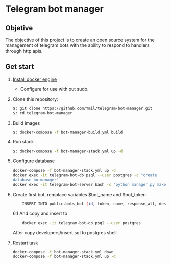 # Telegram bot manager
## Objetive
The objective of this project is to create an open source system for the management of telegram bots with the ability to respond to handlers through http apis.

## Get start

1. [Install docker engine](https://docs.docker.com/engine/install/)
    * Configure for use with out sudo.
2. Clone this repository:

    ```bash
    $: git clone https://github.com/Ymil/telegram-bot-manager.git
    $: cd telegram-bot-manager
    ```
3. Build images

    ```bash
    $: docker-compose -f bot-manager-build.yml build
    ```

4. Run stack
    ```bash
    $: docker-compose -f bot-manager-stack.yml up -d
    ```

5. Configure database
    ```bash
    docker-compose -f bot-manager-stack.yml up -d
    docker exec -it telegram-bot-db psql --user postgres -c "create 
    database botmanager"
    docker exec -it telegram-bot-server bash -c "python manager.py makemigrates; python manager.py migrate";
    ```

6. Create first bot, remplace variables $bot_name and $bot_token
    ```bash
        INSERT INTO public.bots_bot (id, token, name, response_all, description) VALUES (1, "$bot_name", "$bot_token", false, NULL);
    ```

    6.1 And copy and insert to

    ```bash
        docker exec -it telegram-bot-db psql --user postgres
    ``` 
    After copy developers/insert.sql to postgres shell

7. Restart task
    ```bash
    docker-compose -f bot-manager-stack.yml down
    docker-compose -f bot-manager-stack.yml up -d
    ```